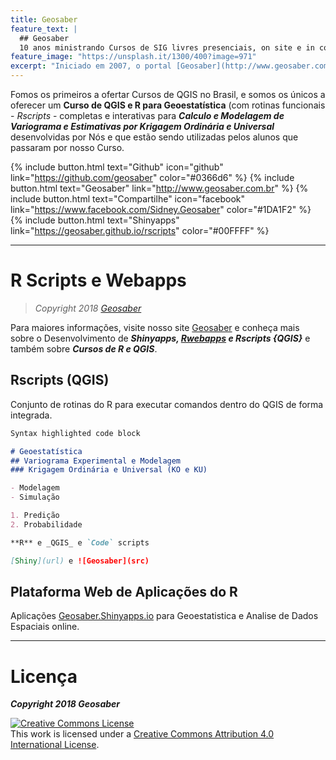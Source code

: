 ```yaml
---
title: Geosaber
feature_text: |
  ## Geosaber
  10 anos ministrando Cursos de SIG livres presenciais, on site e in company
feature_image: "https://unsplash.it/1300/400?image=971"
excerpt: "Iniciado em 2007, o portal [Geosaber](http://www.geosaber.com.br) foi criado com o intuito de ser referência em Sistemas de Informações Geográficas Livres e Abertas, em especial nas tecnologias suportadas pela [Fundação OSGeo](http://www.osgeo.org)"
---
```


Fomos os primeiros a ofertar Cursos de QGIS no Brasil, e somos os únicos a oferecer um **Curso de QGIS e R para Geoestatística** (com rotinas funcionais - _Rscripts_ - completas e interativas para _**Calculo e Modelagem de Variograma e Estimativas por Krigagem Ordinária e Universal**_ desenvolvidas por Nós e que estão sendo utilizadas pelos alunos que passaram por nosso Curso.

{% include button.html text="Github" icon="github" link="https://github.com/geosaber" color="#0366d6" %} {% include button.html text="Geosaber" link="http://www.geosaber.com.br" %} {% include button.html text="Compartilhe" icon="facebook" link="https://www.facebook.com/Sidney.Geosaber" color="#1DA1F2" %} {% include button.html text="Shinyapps" link="https://geosaber.github.io/rscripts" color="#00FFFF" %}

___
# R Scripts e Webapps
> *Copyright 2018 [Geosaber](http://www.geosaber.com.br)*

Para maiores informações, visite nosso site [Geosaber](http://www.geosaber.com.br) e conheça mais sobre o Desenvolvimento de ***_Shinyapps, [Rwebapps](https://www.opencpu.org/apps.html) e Rscripts {QGIS}_*** e também sobre ***Cursos de R e QGIS***.

## Rscripts (QGIS)

Conjunto de rotinas do R para executar comandos dentro do QGIS de forma integrada.

```markdown
Syntax highlighted code block

# Geoestatística
## Variograma Experimental e Modelagem
### Krigagem Ordinária e Universal (KO e KU)

- Modelagem
- Simulação

1. Predição
2. Probabilidade

**R** e _QGIS_ e `Code` scripts

[Shiny](url) e ![Geosaber](src)
```

## Plataforma Web de Aplicações do R
Aplicações [Geosaber.Shinyapps.io](https://geostatistics.shinyapps.io/geoestistics_v2) para Geoestatistica e Analise de Dados Espaciais online.

---
# Licença

***Copyright 2018 Geosaber***

<a rel="license" href="http://creativecommons.org/licenses/by/4.0/"><img alt="Creative Commons License" style="border-width:0" src="https://i.creativecommons.org/l/by/4.0/88x31.png" /></a><br />This work is licensed under a <a rel="license" href="http://creativecommons.org/licenses/by/4.0/">Creative Commons Attribution 4.0 International License</a>.
